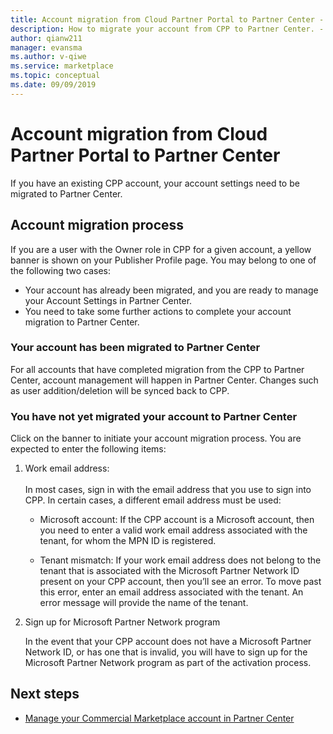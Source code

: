 ```yaml
---
title: Account migration from Cloud Partner Portal to Partner Center - Commercial Marketplace for Azure
description: How to migrate your account from CPP to Partner Center. - Commercial Marketplace for Azure
author: qianw211
manager: evansma
ms.author: v-qiwe
ms.service: marketplace 
ms.topic: conceptual
ms.date: 09/09/2019
---
```


# Account migration from Cloud Partner Portal to Partner Center

If you have an existing CPP account, your account settings need to be migrated to Partner Center.

## Account migration process

If you are a user with the Owner role in CPP for a given account, a yellow banner is shown on your Publisher Profile page. You may belong to one of the following two cases:

- Your account has already been migrated, and you are ready to manage your Account Settings in Partner Center.
- You need to take some further actions to complete your account migration to Partner Center.

### Your account has been migrated to Partner Center

For all accounts that have completed migration from the CPP to Partner Center, account management will happen in Partner Center. Changes such as user addition/deletion will be synced back to CPP.

### You have not yet migrated your account to Partner Center

Click on the banner to initiate your account migration process. You are expected to enter the following items:

1. Work email address: <br> <br> In most cases, sign in with the email address that you use to sign into CPP. In certain cases, a different email address must be used:

    * Microsoft account: If the CPP account is a Microsoft account, then you need to enter a valid work email address associated with the tenant, for whom the MPN ID is registered.

    * Tenant mismatch: If your work email address does not belong to the tenant that is associated with the Microsoft Partner Network ID present on your CPP account, then you’ll see an error. To move past this error, enter an email address associated with the tenant. An error message will provide the name of the tenant.

2. Sign up for Microsoft Partner Network program

    In the event that your CPP account does not have a Microsoft Partner Network ID, or has one that is invalid, you will have to sign up for the Microsoft Partner Network program as part of the activation process.

## Next steps

- [Manage your Commercial Marketplace account in Partner Center](./manage-account.md) 
